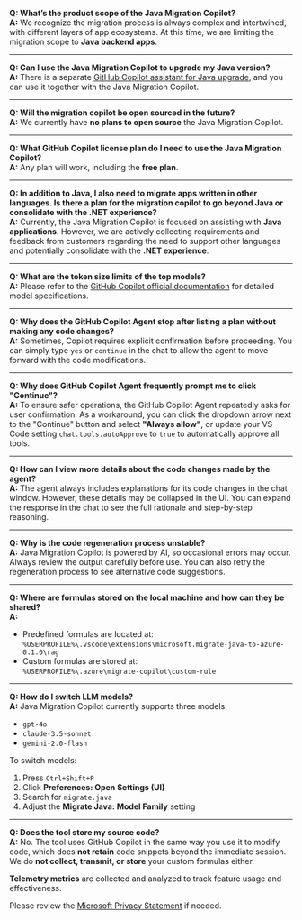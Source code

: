 

**Q: What’s the product scope of the Java Migration Copilot?**  
**A:** We recognize the migration process is always complex and intertwined, with different layers of app ecosystems. At this time, we are limiting the migration scope to **Java backend apps**.

---

**Q: Can I use the Java Migration Copilot to upgrade my Java version?**  
**A:** There is a separate [GitHub Copilot assistant for Java upgrade](https://devblogs.microsoft.com/java/technical-preview-github-copilot-upgrade-assistant-for-java), and you can use it together with the Java Migration Copilot.

---

**Q: Will the migration copilot be open sourced in the future?**  
**A:** We currently have **no plans to open source** the Java Migration Copilot.

---

**Q: What GitHub Copilot license plan do I need to use the Java Migration Copilot?**  
**A:** Any plan will work, including the **free plan**.

---

**Q: In addition to Java, I also need to migrate apps written in other languages. Is there a plan for the migration copilot to go beyond Java or consolidate with the .NET experience?**  
**A:** Currently, the Java Migration Copilot is focused on assisting with **Java applications**. However, we are actively collecting requirements and feedback from customers regarding the need to support other languages and potentially consolidate with the **.NET experience**.

---

**Q: What are the token size limits of the top models?**  
**A:** Please refer to the [GitHub Copilot official documentation](https://docs.github.com/copilot) for detailed model specifications.

---

**Q: Why does the GitHub Copilot Agent stop after listing a plan without making any code changes?**  
**A:** Sometimes, Copilot requires explicit confirmation before proceeding. You can simply type `yes` or `continue` in the chat to allow the agent to move forward with the code modifications.

---

**Q: Why does GitHub Copilot Agent frequently prompt me to click "Continue"?**  
**A:** To ensure safer operations, the GitHub Copilot Agent repeatedly asks for user confirmation. As a workaround, you can click the dropdown arrow next to the "Continue" button and select **"Always allow"**, or update your VS Code setting `chat.tools.autoApprove` to `true` to automatically approve all tools.

---

**Q: How can I view more details about the code changes made by the agent?**  
**A:** The agent always includes explanations for its code changes in the chat window. However, these details may be collapsed in the UI. You can expand the response in the chat to see the full rationale and step-by-step reasoning.

---

**Q: Why is the code regeneration process unstable?**  
**A:** Java Migration Copilot is powered by AI, so occasional errors may occur. Always review the output carefully before use. You can also retry the regeneration process to see alternative code suggestions.

---

**Q: Where are formulas stored on the local machine and how can they be shared?**  
**A:**  
- Predefined formulas are located at:  
  `%USERPROFILE%\.vscode\extensions\microsoft.migrate-java-to-azure-0.1.0\rag`  
- Custom formulas are stored at:  
  `%USERPROFILE%\.azure\migrate-copilot\custom-rule`

---

**Q: How do I switch LLM models?**  
**A:** Java Migration Copilot currently supports three models:
- `gpt-4o`
- `claude-3.5-sonnet`
- `gemini-2.0-flash`

To switch models:
1. Press `Ctrl+Shift+P`  
2. Click **Preferences: Open Settings (UI)**  
3. Search for `migrate.java`  
4. Adjust the **Migrate Java: Model Family** setting

---


**Q: Does the tool store my source code?**  
**A:** No. The tool uses GitHub Copilot in the same way you use it to modify code, which does **not retain** code snippets beyond the immediate session.  
We do **not collect, transmit, or store** your custom formulas either.  

**Telemetry metrics** are collected and analyzed to track feature usage and effectiveness.  

Please review the [Microsoft Privacy Statement](https://privacy.microsoft.com) if needed.
